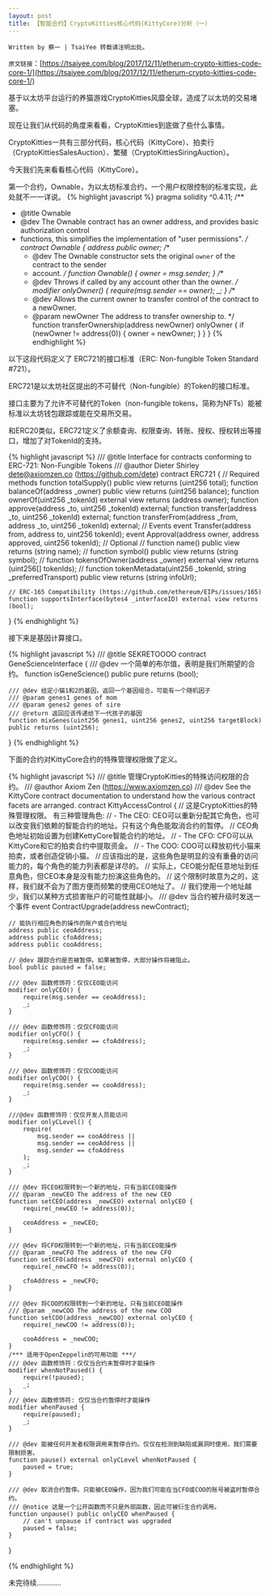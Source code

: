 ```yaml
---
layout: post
title: 【智能合约】CryptoKitties核心代码(KittyCore)分析（一）
---
```


`Written by 蔡一 | TsaiYee 转载请注明出处。`

`原文链接`：[https://tsaiyee.com/blog/2017/12/11/etherum-crypto-kitties-code-core-1/](https://tsaiyee.com/blog/2017/12/11/etherum-crypto-kitties-code-core-1/)

基于以太坊平台运行的养猫游戏CryptoKitties风靡全球，造成了以太坊的交易堵塞。

现在让我们从代码的角度来看看，CryptoKitties到底做了些什么事情。

CryptoKitties一共有三部分代码，核心代码（KittyCore）、拍卖行（CryptoKittiesSalesAuction）、繁殖（CryptoKittiesSiringAuction）。

今天我们先来看看核心代码（KittyCore）。

第一个合约，Ownable，为以太坊标准合约，一个用户权限控制的标准实现，此处就不一一详说。
{% highlight javascript %}
pragma solidity ^0.4.11;
/**
 * @title Ownable
 * @dev The Ownable contract has an owner address, and provides basic authorization control
 * functions, this simplifies the implementation of "user permissions".
 */
contract Ownable {
  address public owner;
  /**
   * @dev The Ownable constructor sets the original `owner` of the contract to the sender
   * account.
   */
  function Ownable() {
    owner = msg.sender;
  }
  /**
   * @dev Throws if called by any account other than the owner.
   */
  modifier onlyOwner() {
    require(msg.sender == owner);
    _;
  }
  /**
   * @dev Allows the current owner to transfer control of the contract to a newOwner.
   * @param newOwner The address to transfer ownership to.
   */
  function transferOwnership(address newOwner) onlyOwner {
    if (newOwner != address(0)) {
      owner = newOwner;
    }
  }
}
{% endhighlight %}

以下这段代码定义了 ERC721的接口标准（ERC: Non-fungible Token Standard #721）。

ERC721是以太坊社区提出的不可替代（Non-fungible）的Token的接口标准。

接口主要为了允许不可替代的Token（non-fungible tokens，简称为NFTs）能被标准以太坊钱包跟踪或能在交易所交易。

和ERC20类似，ERC721定义了余额查询、权限查询、转账、授权、授权转出等接口，增加了对TokenId的支持。

{% highlight javascript %}
/// @title Interface for contracts conforming to ERC-721: Non-Fungible Tokens
/// @author Dieter Shirley <dete@axiomzen.co> (https://github.com/dete)
contract ERC721 {
    // Required methods
    function totalSupply() public view returns (uint256 total);
    function balanceOf(address _owner) public view returns (uint256 balance);
    function ownerOf(uint256 _tokenId) external view returns (address owner);
    function approve(address _to, uint256 _tokenId) external;
    function transfer(address _to, uint256 _tokenId) external;
    function transferFrom(address _from, address _to, uint256 _tokenId) external;
    // Events
    event Transfer(address from, address to, uint256 tokenId);
    event Approval(address owner, address approved, uint256 tokenId);
    // Optional
    // function name() public view returns (string name);
    // function symbol() public view returns (string symbol);
    // function tokensOfOwner(address _owner) external view returns (uint256[] tokenIds);
    // function tokenMetadata(uint256 _tokenId, string _preferredTransport) public view returns (string infoUrl);

    // ERC-165 Compatibility (https://github.com/ethereum/EIPs/issues/165)
    function supportsInterface(bytes4 _interfaceID) external view returns (bool);
}
{% endhighlight %}

接下来是基因计算接口。

{% highlight javascript %}
/// @title SEKRETOOOO
contract GeneScienceInterface {
    /// @dev 一个简单的布尔值，表明是我们所期望的合约。
    function isGeneScience() public pure returns (bool);

    /// @dev 给定小猫1和2的基因，返回一个基因组合，可能有一个随机因子
    /// @param genes1 genes of mom
    /// @param genes2 genes of sire
    /// @return 返回应该传递给下一代孩子的基因
    function mixGenes(uint256 genes1, uint256 genes2, uint256 targetBlock) public returns (uint256);
}
{% endhighlight %}

下面的合约对KittyCore合约的特殊管理权限做了定义。

{% highlight javascript %}
/// @title 管理CryptoKitties的特殊访问权限的合约。
/// @author Axiom Zen (https://www.axiomzen.co)
/// @dev See the KittyCore contract documentation to understand how the various contract facets are arranged.
contract KittyAccessControl {
    // 这是CryptoKitties的特殊管理权限。 有三种管理角色:
    //     - The CEO: CEO可以重新分配其它角色，也可以改变我们依赖的智能合约的地址。只有这个角色能取消合约的暂停。
    //                CEO角色地址初始设置为创建KettyCore智能合约的地址。
    //     - The CFO: CFO可以从KittyCore和它的拍卖合约中提取资金。
    //     - The COO: COO可以释放初代小猫来拍卖，或者创造促销小猫。
    // 应该指出的是，这些角色是明显的没有重叠的访问能力的，每个角色的能力列表都是详尽的。
    // 实际上，CEO能分配任意地址到任意角色，但CEO本身是没有能力扮演这些角色的。
    // 这个限制时故意为之的，这样，我们就不会为了图方便而频繁的使用CEO地址了。
    // 我们使用一个地址越少，我们以某种方式损害账户的可能性就越小。
    /// @dev 当合约被升级时发送一个事件
    event ContractUpgrade(address newContract);

    // 能执行相应角色的操作的账户或合约地址
    address public ceoAddress;
    address public cfoAddress;
    address public cooAddress;

    // @dev 跟踪合约是否被暂停。如果被暂停，大部分操作将被阻止。
    bool public paused = false;

    /// @dev 函数修饰符：仅仅CEO能访问
    modifier onlyCEO() {
        require(msg.sender == ceoAddress);
        _;
    }

    /// @dev 函数修饰符：仅仅CFO能访问
    modifier onlyCFO() {
        require(msg.sender == cfoAddress);
        _;
    }

    /// @dev 函数修饰符：仅仅COO能访问
    modifier onlyCOO() {
        require(msg.sender == cooAddress);
        _;
    }

    ///@dev 函数修饰符：仅仅开发人员能访问
    modifier onlyCLevel() {
        require(
            msg.sender == cooAddress ||
            msg.sender == ceoAddress ||
            msg.sender == cfoAddress
        );
        _;
    }

    /// @dev 将CEO权限转到一个新的地址，只有当前CEO能操作
    /// @param _newCEO The address of the new CEO
    function setCEO(address _newCEO) external onlyCEO {
        require(_newCEO != address(0));

        ceoAddress = _newCEO;
    }

    /// @dev 将CFO权限转到一个新的地址，只有当前CEO能操作
    /// @param _newCFO The address of the new CFO
    function setCFO(address _newCFO) external onlyCEO {
        require(_newCFO != address(0));

        cfoAddress = _newCFO;
    }

    /// @dev 将COO的权限转到一个新的地址，只有当前CEO能操作
    /// @param _newCOO The address of the new COO
    function setCOO(address _newCOO) external onlyCEO {
        require(_newCOO != address(0));

        cooAddress = _newCOO;
    }
    /*** 适用于OpenZeppelin的可用功能 ***/
    /// @dev 函数修饰符：仅仅当合约未暂停时才能操作
    modifier whenNotPaused() {
        require(!paused);
        _;
    }
    /// @dev 函数修饰符: 仅仅当合约暂停时才能操作
    modifier whenPaused {
        require(paused);
        _;
    }

    /// @dev 能被任何开发者权限调用来暂停合约。仅仅在检测到缺陷或漏洞时使用，我们需要限制损害。
    function pause() external onlyCLevel whenNotPaused {
        paused = true;
    }

    /// @dev 取消合约暂停。只能被CEO操作，因为我们可能在当CFO或COO的账号被盗时暂停合约。
    /// @notice 这是一个公开函数而不只是外部函数，因此可被衍生合约调用。
    function unpause() public onlyCEO whenPaused {
        // can't unpause if contract was upgraded
        paused = false;
    }
}

{% endhighlight %}

未完待续…………
